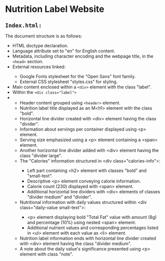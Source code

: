   <h1>Nutrition Label Website</h1>  
  <code><h2>Index.html:</h2></code>
  <p>The document structure is as follows:</p>
  <ul>
    <li>HTML doctype declaration.</li>
    <li>Language attribute set to "en" for English content.</li>
    <li>Metadata, including character encoding and the webpage title, in the <code>&lt;head&gt;</code> section.</li>
    <li>External resources linked:</li>
    <ul>
      <li>Google Fonts stylesheet for the "Open Sans" font family.</li>
      <li>External CSS stylesheet "styles.css" for styling.</li>
    </ul>
    <li>Main content enclosed within a <code>&lt;div&gt;</code> element with the class "label".</li>
    <li>Within the <code>&lt;div class="label"&gt;</code><li>
    <ul>
      <li>Header content grouped using <code>&lt;header&gt;</code> element.</li>
      <li>Nutrition label title displayed as an M&lt;h1&gt; element with the class "bold".</li>
      <li>Horizontal line divider created with &lt;div&gt; element having the class "divider".</li>
      <li>Information about servings per container displayed using &lt;p&gt; element.</li>
      <li>Serving size emphasized using a &lt;p&gt; element containing a &lt;span&gt; element.</li>
      <li>Another horizontal line divider added with &lt;div&gt; element having the class "divider large".</li>
      <li>The "Calories" information structured in &lt;div class="calories-info"&gt;:</li>
      <ul>
        <li>Left part containing &lt;h2&gt; element with classes "bold" and "small-text".</li>
        <li>Descriptive &lt;p&gt; element conveying calorie information.</li>
        <li>Calorie count (230) displayed with &lt;span&gt; element.</li>
        <li>Additional horizontal line dividers with &lt;div&gt; elements of classes "divider medium" and "divider".</li>
      </ul>
      <li>Nutritional information with daily values structured within &lt;div class="daily-value small-text"&gt;:</li>
      <ul>
        <li>&lt;p&gt; element displaying bold "Total Fat" value with amount (8g) and percentage (10%) using nested &lt;span&gt; element.</li>
        <li>Additional nutrient values and corresponding percentages listed in &lt;ul&gt; element with each value as &lt;li&gt; element.</li>
      </ul>
      <li>Nutrition label information ends with horizontal line divider created with &lt;div&gt; element having the class "divider medium".</li>
      <li>A note about the daily value's significance presented using &lt;p&gt; element with class "note".</li>
    </ul>
  </ul>
